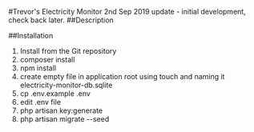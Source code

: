 #Trevor's Electricity Monitor
2nd Sep 2019 update - initial development, check back later.
##Description

##Installation
1. Install from the Git repository
2. composer install
3. npm install
4. create empty file in application root using touch and naming it electricity-monitor-db.sqlite
5. cp .env.example .env
6. edit .env file
7. php artisan key:generate
7. php artisan migrate --seed
